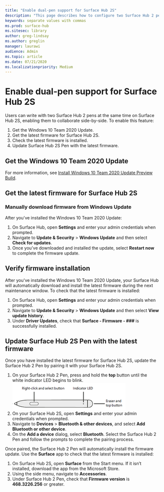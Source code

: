 ```yaml
---
title: "Enable dual-pen support for Surface Hub 2S"
description: "This page describes how to configure two Surface Hub 2 pens for use at the same time, enabling side by side collaboration."
keywords: separate values with commas
ms.prod: surface-hub
ms.sitesec: library
author: greg-lindsay
ms.author: greglin
manager: laurawi
audience: Admin
ms.topic: article
ms.date: 07/21/2020
ms.localizationpriority: Medium
---
```

# Enable dual-pen support for Surface Hub 2S

Users can write with two Surface Hub 2 pens at the same time on Surface Hub 2S, enabling them to collaborate side-by-side. To enable this feature:


1. Get the Windows 10 Team 2020 Update.
2. Get the latest firmware for Surface Hub 2S.
3. Check the latest firmware is installed.
4. Update Surface Hub 2S Pen with the latest firmware.


## Get the Windows 10 Team 2020 Update

For more information, see [Install Windows 10 Team 2020 Update Preview Build](surface-hub-install-2020preview.md).
 
## Get the latest firmware for Surface Hub 2S

### Manually download firmware from Windows Update

After you've installed the Windows 10 Team 2020 Update:

1. On Surface Hub, open **Settings** and enter your admin credentials when prompted.
2. Navigate to **Update & Security** > **Windows Update** and then select **Check for updates**.
3. Once you've downloaded and installed the update, select **Restart now** to complete the firmware update.

## Verify firmware installation

After you've installed the Windows 10 Team 2020 Update, your Surface Hub will automatically download and install the latest firmware during the next maintenance window. To check that the latest firmware is installed:

1. On Surface Hub, open **Settings** and enter your admin credentials when prompted.
2. Navigate to **Update & Security** > **Windows Update** and then select **View update history**.
3. Under **Driver Updates**, check that **Surface - Firmware - ###** is successfully installed.

## Update Surface Hub 2S Pen with the latest firmware

Once you have installed the latest firmware for Surface Hub 2S, update the Surface Hub 2 Pen by pairing it with your Surface Hub 2S.


1. On your Surface Hub 2 Pen, press and hold the **top** button until the white indicator LED begins to blink.
![Surface Hub 2 pen](images/sh2-pen-1.png) <br>
2. On your Surface Hub 2S, open **Settings** and enter your admin credentials when prompted.
3. Navigate to **Devices** > **Bluetooth & other devices**, and select **Add Bluetooth or other device**.
4. On the **Add a device** dialog, select **Bluetooth**. Select the Surface Hub 2 Pen and follow the prompts to complete the pairing process.

Once paired, the Surface Hub 2 Pen will automatically install the firmware update. Use the **Surface** app to check that the latest firmware is installed:


1. On Surface Hub 2S, open **Surface** from the Start menu. If it isn’t installed, download the app from the Microsoft Store.
2. Using the side menu, navigate to **Accessories**.
3. Under Surface Hub 2 Pen, check that **Firmware version** is **468.3226.256** or greater.

